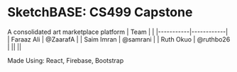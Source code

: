 # SketchBASE: CS499 Capstone
A consolidated art marketplace platform
| Team |  |
|-----------|------------|
| Faraaz Ali | @ZaarafA |
| Saim Imran | @samrani  |
| Ruth Okuo | @ruthbo26 |
|| ||

Made Using: React, Firebase, Bootstrap